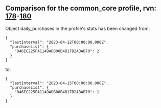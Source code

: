 ## Comparison for the common_core profile, rvn: [178](https://github.com/PRO100KatYT/FortniteProfileRevisions/tree/main/profiles/common_core/178%20common_core.json)-[180](https://github.com/PRO100KatYT/FortniteProfileRevisions/tree/main/profiles/common_core/180%20common_core.json)

Object daily_purchases in the profile's stats has been changed from:

```
{
  "lastInterval": "2023-04-12T00:00:00.000Z",
  "purchaseList": {
    "D46EC225FA1149ADB00B4B17B2ABAB70": 2
  }
}
```

to:

```
{
  "lastInterval": "2023-04-15T00:00:00.000Z",
  "purchaseList": {
    "D46EC225FA1149ADB00B4B17B2ABAB70": 1
  }
}
```

<br><br>
